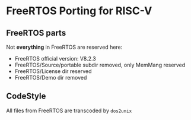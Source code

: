# FreeRTOS Porting for RISC-V

## FreeRTOS parts
Not **everything** in FreeRTOS are reserved here:
* FreeRTOS official version: V8.2.3
* FreeRTOS/Source/portable subdir removed, only MemMang reserved
* FreeRTOS/License dir reserved
* FreeRTOS/Demo dir removed

## CodeStyle
All files from FreeRTOS are transcoded by `dos2unix`
